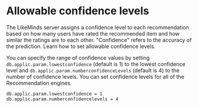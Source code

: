# Allowable confidence levels

The LikeMinds server assigns a confidence level to each recommendation based on how many users have rated the recommended item and how similar the ratings are to each other. "Confidence" refers to the accuracy of the prediction. Learn how to set allowable confidence levels.

You can specify the range of confidence values by setting `db.applic.param.lowestconfidence` \(default is 1\) to the lowest confidence level and `db.applic.param.numberconfidenceLevels` \(default is 4\) to the number of confidence levels. You can set confidence levels for all of the Recommendation engines.

```
db.applic.param.lowestconfidence = 1
db.applic.param.numberconfidencelevels = 4
```


